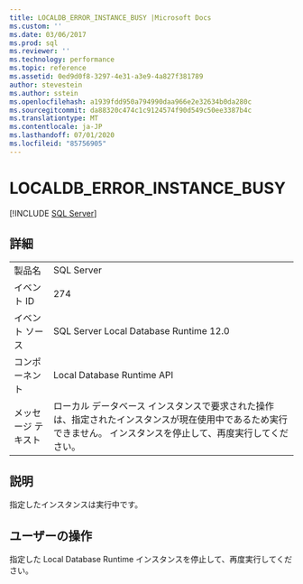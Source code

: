 ```yaml
---
title: LOCALDB_ERROR_INSTANCE_BUSY |Microsoft Docs
ms.custom: ''
ms.date: 03/06/2017
ms.prod: sql
ms.reviewer: ''
ms.technology: performance
ms.topic: reference
ms.assetid: 0ed9d0f8-3297-4e31-a3e9-4a827f381789
author: stevestein
ms.author: sstein
ms.openlocfilehash: a1939fdd950a794990daa966e2e32634b0da280c
ms.sourcegitcommit: da88320c474c1c9124574f90d549c50ee3387b4c
ms.translationtype: MT
ms.contentlocale: ja-JP
ms.lasthandoff: 07/01/2020
ms.locfileid: "85756905"
---
```

# <a name="localdb_error_instance_busy"></a>LOCALDB_ERROR_INSTANCE_BUSY
 [!INCLUDE [SQL Server](../../includes/applies-to-version/sqlserver.md)]
    
## <a name="details"></a>詳細  
  
|||  
|-|-|  
|製品名|SQL Server|  
|イベント ID|274|  
|イベント ソース|SQL Server Local Database Runtime 12.0|  
|コンポーネント|Local Database Runtime API|  
|メッセージ テキスト|ローカル データベース インスタンスで要求された操作は、指定されたインスタンスが現在使用中であるため実行できません。 インスタンスを停止して、再度実行してください。|  
  
## <a name="explanation"></a>説明  
 指定したインスタンスは実行中です。  
  
## <a name="user-action"></a>ユーザーの操作  
 指定した Local Database Runtime インスタンスを停止して、再度実行してください。  
  
  

